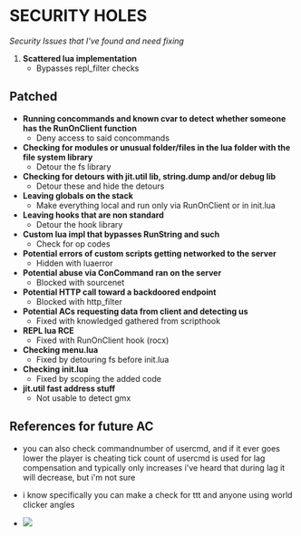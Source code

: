 # SECURITY HOLES

*Security Issues that I've found and need fixing*

1) **Scattered lua implementation**
	- Bypasses repl_filter checks

## Patched
- **Running concommands and known cvar to detect whether someone has the RunOnClient function**
	- Deny access to said concommands
- **Checking for modules or unusual folder/files in the lua folder with the file system library**
	- Detour the fs library
- **Checking for detours with jit.util lib, string.dump and/or debug lib**
	- Detour these and hide the detours
- **Leaving globals on the stack**
	- Make everything local and run only via RunOnClient or in init.lua
- **Leaving hooks that are non standard**
	- Detour the hook library
- **Custom lua impl that bypasses RunString and such**
	- Check for op codes
- **Potential errors of custom scripts getting networked to the server**
	- Hidden with luaerror
- **Potential abuse via ConCommand ran on the server**
	- Blocked with sourcenet
- **Potential HTTP call toward a backdoored endpoint**
	- Blocked with http_filter
- **Potential ACs requesting data from client and detecting us**
	- Fixed with knowledged gathered from scripthook
- **REPL lua RCE**
	- Fixed with RunOnClient hook (rocx)
- **Checking menu.lua**
	- Fixed by detouring fs before init.lua
- **Checking init.lua**
	- Fixed by scoping the added code
- **jit.util fast address stuff**
	- Not usable to detect gmx

## References for future AC
- you can also check commandnumber of usercmd, and if it ever goes lower the player is cheating
tick count of usercmd is used for lag compensation
and typically only increases
i've heard that during lag it will decrease, but i'm not sure

- i know specifically you can make a check for ttt
and anyone using world clicker angles

- ![](https://i.imgur.com/P0w8FRs.png)